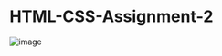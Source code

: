 # HTML-CSS-Assignment-2
![image](https://user-images.githubusercontent.com/106260025/171164753-e4ba7298-7f44-4e86-b1a8-f6c561dcf378.png)
